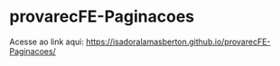 # provarecFE-Paginacoes
Acesse ao link aqui:
https://isadoralamasberton.github.io/provarecFE-Paginacoes/
